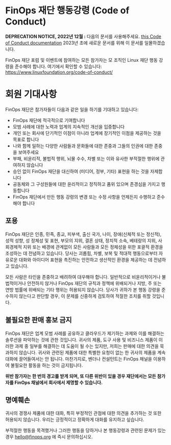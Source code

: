 # FinOps 재단 행동강령 (Code of Conduct)

**DEPRECATION NOTICE, 2022년 12월 :** 다음의 문서를 사용해주세요. [this Code of Conduct documentation](/03-code_of_conduct.md) 2023년 초에 새로운 문서를 위해 이 문서를 일몰하겠습니다.

FinOps 재단 포럼 및 이벤트에 참여하는 모든 참가자는 모 조직인 Linux 재단 행동 강령을 준수해야 합니다. 여기에서 확인할 수 있습니다:
https://www.linuxfoundation.org/code-of-conduct/

# 회원 기대사항

FinOps 재단은 참가자들이 다음과 같은 일을 하기를 기대하고 있습니다:

* FinOps 재단에 적극적으로 기여합니다
* 모범 사례에 대한 노력과 업계의 지속적인 개선을 입증합니다
* 개인 또는 회사에 단기적인 이점이 아니라 업계에 장기적인 이점을 제공하는 것을 목표로 합니다
* 나와 함께 일하는 다양한 사람들과 문화들에 대한 존중과 그들의 인권에 대한 존중을 보여주세요
* 부패, 비윤리적, 불법적 행위, 뇌물 수수, 차별 또는 이와 유사한 부적절한 행위에 관여하지 않습니다
* 승인 없이 FinOps 재단을 대신하여 (미디어, 정부, 기타) 표현을 하는 것을 자제합니다
* 공동체와 그 구성원들에 대한 윤리적이고 정직하고 품위 있으며 존경심을 가지고 행동합니다
* FinOps 재단에서 만든 행동 강령의 변경 또는 수정 사항을 언제든지 수행하고 준수해야 합니다

## 포용

FinOps 재단은 인종, 민족, 종교, 피부색, 출신 국가, 나이, 장애(신체적 또는 정신적), 성적 성향, 성 정체성 및 표현, 부모의 지위, 결혼 상태, 정치적 소속, 베테랑의 지위, 사회경제적 지위 또는 배경에 관계없이 모든 사람들과 모든 정체성을 위한 포괄적 환경을 조성하는 데 전념하고 있습니다. 당사는 괴롭힘, 차별, 보복 및 적대적 행동으로부터 자유로운 대화와 아이디어 표현을 촉진하는 안전하고 생산적인 환경을 제공하는 데 전념하고 있습니다.

모든 사람은 타인을 존중하고 배려하여 대우해야 합니다. 일반적으로 비윤리적이거나 불법적이거나 안전하지 않거나 FinOps 재단의 규칙과 정책에 위배되거나 지방, 주 또는 연방 법률에 위배되는 기타 행위는 허용되지 않습니다. 당사가 귀하가 본 행동 강령을 준수하지 않는다고 판단할 경우, 이 문제를 신중하게 검토하여 적절한 조치를 취할 것입니다.

## 불필요한 판매 홍보 금지

FinOps 재단은 업계 모범 사례를 공유하고 클라우드가 제기하는 과제와 이를 해결하는 솔루션을 파악하는 것에 관한 것입니다. 귀사의 제품, 도구 사용 및 비즈니스 제품이 이러한 과제 중 일부를 해결하는 데 도움이 될 수는 있지만, 저희는 판매에 대한 의견을 묵과하지 않습니다. 귀사와 관련된 제품에 대한 특별한 요청이 없는 한 귀사의 제품을 계속 대화에 끌어들여서는 안 됩니다. 마찬가지로, 벤더나 컨설턴트는 FinOps 채널을 이용하여 불필요한 활동을 하는 것이 금지됩니다.

**위반 참가자는 한 번의 경고를 받게 되며, 또 다른 위반이 있을 경우 재단에서는 모든 참가자를 FinOps 채널에서 회사에서 제명할 수 있습니다.**

## 명예훼손

귀사의 경쟁사 제품에 대한 대화, 특히 부정적인 관점에 대한 의견을 추가하는 것 또한 허용되지 않습니다. 우리는 긍정적이고 정확하게 대화를 유지하고 싶습니다.

부적절한 행동을 목격했거나 그러한 행동을 당하거나 본 행동강령과 관련된 문제가 있는 경우 hello@finops.org 에 즉시 문의하십시오.
